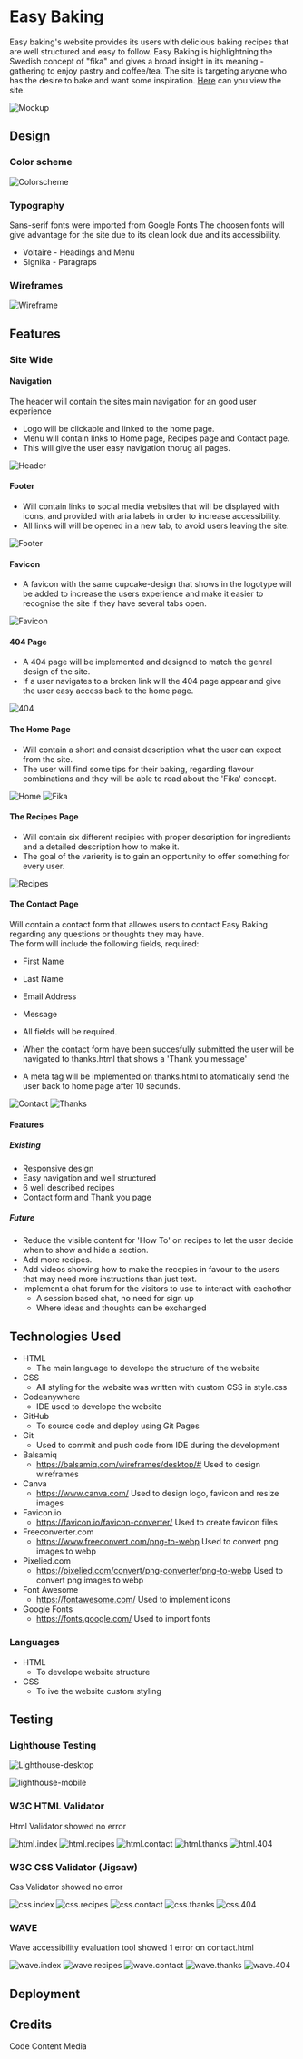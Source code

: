 # Easy Baking

Easy baking's website provides its users with delicious baking recipes that are well structured and easy to follow. Easy Baking is highlightning the Swedish concept of "fika" and gives a broad insight in its meaning - gathering to enjoy pastry and coffee/tea. The site is targeting anyone who has the desire to bake and want some inspiration.
[Here](https://saratisell.github.io/easy-baking/) can you view the site.

![Mockup](document/images_readme/easy-baking-mock-up.png)

## Design

### Color scheme
![Colorscheme](document/images_readme/easy-baking-color-scheme.png)

### Typography

Sans-serif fonts were imported from Google Fonts
The choosen fonts will give advantage for the site due to its clean look due and its accessibility.
<br>
* Voltaire - Headings and Menu
* Signika - Paragraps

### Wireframes

![Wireframe](document/images_readme/easy-baking-wireframe.png)

## Features

### Site Wide

#### Navigation

The header will contain the sites main navigation for an good user experience
  * Logo will be clickable and linked to the home page.
  * Menu will contain links to Home page, Recipes page and Contact page.
  * This will give the user easy navigation thorug all pages.

![Header](document/images_readme/header.png)

#### Footer

  * Will contain links to social media websites that will be displayed with icons, and provided with aria labels in order to increase accessibility.
  * All links will will be opened in a new tab, to avoid users leaving the site.

![Footer](document/images_readme/footer.png)


#### Favicon

  * A favicon with the same cupcake-design that shows in the logotype will be added to increase the users experience and make it easier to recognise the site if they have several tabs open.

![Favicon](document/images_readme/favicon.png)


#### 404 Page

* A 404 page will be implemented and designed to match the genral design of the site.
* If a user navigates to a broken link will the 404 page appear and give the user easy access back to the home page.

![404](document/images_readme/404.png)

#### The Home Page

* Will contain a short and consist description what the user can expect from the site.
* The user will find some tips for their baking, regarding flavour combinations and they will be able to read about the 'Fika' concept.

![Home](document/images_readme/landing-page.png)
![Fika](document/images_readme/about.png)

#### The Recipes Page

* Will contain six different recipies with proper description for ingredients and a detailed description how to make it.
* The goal of the varierity is to gain an opportunity to offer something for every user.

![Recipes](document/images_readme/recipes.png)

#### The Contact Page

Will contain a contact form that allowes users to contact Easy Baking regarding any questions or thoughts they may have. <br>
 The form will include the following fields, required:
 * First Name
 * Last Name
 * Email Address
 * Message

* All fields will be required.
* When the contact form have been succesfully submitted the user will be navigated to thanks.html that shows a 'Thank you message'
* A meta tag will be implemented on thanks.html to atomatically send the user back to home page after 10 secunds.

![Contact](document/images_readme/contact-form.png)
![Thanks](document/images_readme/thank-you.png)

#### Features

##### Existing

* Responsive design
* Easy navigation and well structured
* 6 well described recipes
* Contact form and Thank you page

##### Future

* Reduce the visible content for 'How To' on recipes to let the user decide when to show and hide a section.
* Add more recipes.
* Add videos showing how to make the recepies in favour to the users that may need more instructions than just text.
* Implement a chat forum for the visitors to use to interact with eachother
  * A session based chat, no need for sign up
  * Where ideas and thoughts can be exchanged
  
## Technologies Used
 
 * HTML
   * The main language to develope the structure of the website
* CSS
   * All styling for the website was written with custom CSS in style.css
* Codeanywhere
  * IDE used to develope the website  
* GitHub
  * To source code and deploy using Git Pages
* Git
  * Used to commit and push code from IDE during the development
* Balsamiq
  * https://balsamiq.com/wireframes/desktop/# Used to design wireframes 
* Canva
  * https://www.canva.com/ Used to design logo, favicon and resize images
* Favicon.io 
  * <https://favicon.io/favicon-converter/>  Used to create favicon files  
* Freeconverter.com
  * <https://www.freeconvert.com/png-to-webp> Used to convert png images to webp
* Pixelied.com
  * https://pixelied.com/convert/png-converter/png-to-webp Used to convert png images to webp
* Font Awesome 
  * <https://fontawesome.com/> Used to implement icons 
* Google Fonts
  * https://fonts.google.com/ Used to import fonts


### Languages

* HTML
  * To develope website structure
* CSS
  * To ive the website custom styling

## Testing

### Lighthouse Testing

![Lighthouse-desktop](document/images_readme/test.desktop.2.png)

![lighthouse-mobile](document/images_readme/testing-mobile.png)

### W3C HTML Validator
Html Validator showed no error

![html.index](document/images_readme/html.index.png)
![html.recipes](document/images_readme/html.recipes.png)
![html.contact](document/images_readme/html.contact.png)
![html.thanks](document/images_readme/html.thanks.png)
![html.404](document/images_readme/html-404.png)

### W3C CSS Validator (Jigsaw)
Css Validator showed no error

![css.index](document/images_readme/css.index.png)
![css.recipes](document/images_readme/css.-recipes.png)
![css.contact](document/images_readme/css-contact.png)
![css.thanks](document/images_readme/css-thanks.png)
![css.404](document/images_readme/css-404.png)

### WAVE
Wave accessibility evaluation tool showed 1 error on contact.html

![wave.index](document/images_readme/wave.index.png)
![wave.recipes](document/images_readme/wave.recipe.png)
![wave.contact](document/images_readme/wave.contact.png)
![wave.thanks](document/images_readme/wave.thanks.png)
![wave.404](document/images_readme/wave.404.png)

## Deployment

## Credits

Code
Content
Media